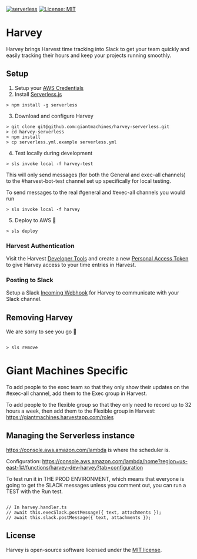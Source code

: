 [![serverless](http://public.serverless.com/badges/v3.svg)](http://www.serverless.com)
[![License: MIT](https://img.shields.io/badge/License-MIT-yellow.svg)](https://opensource.org/licenses/MIT)

# Harvey

Harvey brings Harvest time tracking into Slack to get your team quickly and easily tracking their hours and keep your projects running smoothly.

## Setup

1. Setup your [AWS Credentials](https://github.com/serverless/serverless/blob/master/docs/providers/aws/guide/credentials.md)
2. Install [Serverless.js](https://serverless.com)

```
> npm install -g serverless
```

3. Download and configure Harvey

```
> git clone git@github.com:giantmachines/harvey-serverless.git
> cd harvey-serverless
> npm install
> cp serverless.yml.example serverless.yml
```

4. Test locally during development

```
> sls invoke local -f harvey-test
```

This will only send messages (for both the General and exec-all channels) to the #harvest-bot-test channel set up specifically for local testing.

To send messages to the real #general and #exec-all channels you would run

```
> sls invoke local -f harvey
```

5. Deploy to AWS 🎉

```
> sls deploy
```

### Harvest Authentication

Visit the Harvest [Developer Tools](https://id.getharvest.com/developers) and create a new [Personal Access Token](https://help.getharvest.com/api-v2/authentication-api/authentication/authentication/#personal-access-tokens) to give Harvey access to your time entries in Harvest.

### Posting to Slack

Setup a Slack [Incoming Webhook](https://api.slack.com/incoming-webhooks) for Harvey to communicate with your Slack channel.

## Removing Harvey

We are sorry to see you go 👋

```

> sls remove

```

# Giant Machines Specific

To add people to the exec team so that they only show their updates on the #exec-all channel, add them to the Exec group in Harvest.

To add people to the flexible group so that they only need to record up to 32 hours a week, then add them to the Flexible group in Harvest: https://giantmachines.harvestapp.com/roles

## Managing the Serverless instance

https://console.aws.amazon.com/lambda is where the scheduler is.

Configuration: https://console.aws.amazon.com/lambda/home?region=us-east-1#/functions/harvey-dev-harvey?tab=configuration

To test run it in THE PROD ENVIRONMENT, which means that everyone is going to get the SLACK messages unless you comment out, you can run a TEST with the Run test.

```

// In harvey.handler.ts
// await this.execSlack.postMessage({ text, attachments });
// await this.slack.postMessage({ text, attachments });

```

## License

Harvey is open-source software licensed under the [MIT license](https://opensource.org/licenses/MIT).
